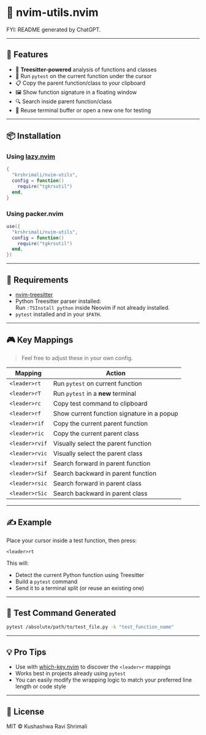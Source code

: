 # 🧪 nvim-utils.nvim

FYI: README generated by ChatGPT.

---

## 🚀 Features

- 🧠 **Treesitter-powered** analysis of functions and classes
- 🧪 Run `pytest` on the current function under the cursor
- 📋 Copy the parent function/class to your clipboard
- 🖼 Show function signature in a floating window
- 🔍 Search inside parent function/class
- 🔧 Reuse terminal buffer or open a new one for testing

---

## 📦 Installation

### Using [lazy.nvim](https://github.com/folke/lazy.nvim)

```lua
{
  "krshrimali/nvim-utils",
  config = function()
    require("tgkrsutil")
  end,
}
```

### Using packer.nvim

```lua
use({
  "krshrimali/nvim-utils",
  config = function()
    require("tgkrsutil")
  end,
})
```

---

## 🧰 Requirements

- [nvim-treesitter](https://github.com/nvim-treesitter/nvim-treesitter)
- Python Treesitter parser installed:  
  Run `:TSInstall python` inside Neovim if not already installed.
- `pytest` installed and in your `$PATH`.

---

## 🎮 Key Mappings

> Feel free to adjust these in your own config.

| Mapping         | Action                                      |
|----------------|---------------------------------------------|
| `<leader>rt`   | Run `pytest` on current function             |
| `<leader>rT`   | Run `pytest` in a **new** terminal           |
| `<leader>rc`   | Copy test command to clipboard               |
| `<leader>rf`   | Show current function signature in a popup   |
| `<leader>rif`  | Copy the current parent function             |
| `<leader>ric`  | Copy the current parent class                |
| `<leader>rvif` | Visually select the parent function          |
| `<leader>rvic` | Visually select the parent class             |
| `<leader>rsif` | Search forward in parent function            |
| `<leader>rSif` | Search backward in parent function           |
| `<leader>rsic` | Search forward in parent class               |
| `<leader>rSic` | Search backward in parent class              |

---

## ✍ Example

Place your cursor inside a test function, then press:

```vim
<leader>rt
```

This will:

- Detect the current Python function using Treesitter
- Build a `pytest` command
- Send it to a terminal split (or reuse an existing one)

---

## 🧪 Test Command Generated

```bash
pytest /absolute/path/to/test_file.py -k "test_function_name"
```

---

## 💡 Pro Tips

- Use with [which-key.nvim](https://github.com/folke/which-key.nvim) to discover the `<leader>r` mappings
- Works best in projects already using `pytest`
- You can easily modify the wrapping logic to match your preferred line length or code style

---

## 📄 License

MIT © Kushashwa Ravi Shrimali
